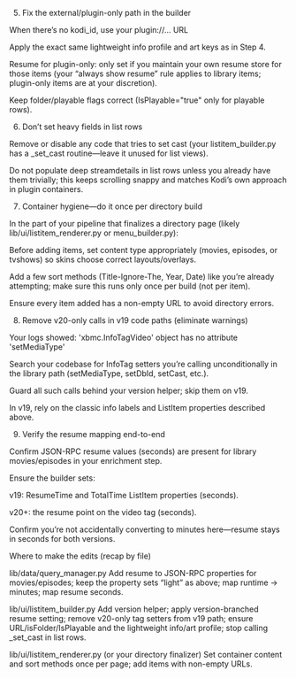 5) Fix the external/plugin-only path in the builder

When there’s no kodi_id, use your plugin://… URL 

Apply the exact same lightweight info profile and art keys as in Step 4.

Resume for plugin-only: only set if you maintain your own resume store for those items (your “always show resume” rule applies to library items; plugin-only items are at your discretion).

Keep folder/playable flags correct (IsPlayable="true" only for playable rows).

6) Don’t set heavy fields in list rows

Remove or disable any code that tries to set cast (your listitem_builder.py has a _set_cast routine—leave it unused for list views).

Do not populate deep streamdetails in list rows unless you already have them trivially; this keeps scrolling snappy and matches Kodi’s own approach in plugin containers.

7) Container hygiene—do it once per directory build

In the part of your pipeline that finalizes a directory page (likely lib/ui/listitem_renderer.py or menu_builder.py):

Before adding items, set content type appropriately (movies, episodes, or tvshows) so skins choose correct layouts/overlays.

Add a few sort methods (Title-Ignore-The, Year, Date) like you’re already attempting; make sure this runs only once per build (not per item).

Ensure every item added has a non-empty URL to avoid directory errors.

8) Remove v20-only calls in v19 code paths (eliminate warnings)

Your logs showed:
'xbmc.InfoTagVideo' object has no attribute 'setMediaType'

Search your codebase for InfoTag setters you’re calling unconditionally in the library path (setMediaType, setDbId, setCast, etc.).

Guard all such calls behind your version helper; skip them on v19.

In v19, rely on the classic info labels and ListItem properties described above.

9) Verify the resume mapping end-to-end

Confirm JSON-RPC resume values (seconds) are present for library movies/episodes in your enrichment step.

Ensure the builder sets:

v19: ResumeTime and TotalTime ListItem properties (seconds).

v20+: the resume point on the video tag (seconds).

Confirm you’re not accidentally converting to minutes here—resume stays in seconds for both versions.


Where to make the edits (recap by file)

lib/data/query_manager.py
Add resume to JSON-RPC properties for movies/episodes; keep the property sets “light” as above; map runtime → minutes; map resume seconds.

lib/ui/listitem_builder.py
Add version helper; apply version-branched resume setting; remove v20-only tag setters from v19 path; ensure URL/isFolder/IsPlayable and the lightweight info/art profile; stop calling _set_cast in list rows.

lib/ui/listitem_renderer.py (or your directory finalizer)
Set container content and sort methods once per page; add items with non-empty URLs.